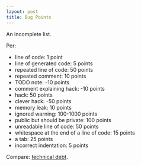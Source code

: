 ```yaml
---
layout: post
title: Bug Points
---
```

<p>An incomplete list.</p><p>Per:</p><ul><li>line of code: 1 point</li><li>line of generated code: 5 points</li><li>repeated line of code: 50 points</li><li>repeated comment: 10 points</li><li>TODO note: -10 points</li><li>comment explaining hack: -10 points</li><li>hack: 50 points</li><li>clever hack: -50 points</li><li>memory leak: 10 points</li><li>ignored warning: 100-1000 points</li><li>public but should be private: 100 points</li><li>unreadable line of code: 50 points</li><li>whitespace at the end of a line of code: 15 points</li><li>a tab: 25 points</li><li>incorrect indentation: 5 points</li></ul><p>Compare: <a href="http://www.google.com/search?q=technical+debt&amp;hl=en">technical debt</a>.</p>

